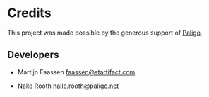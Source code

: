 # Credits

This project was made possible by the generous support of
[Paligo](https://paligo.net/).

## Developers

- Martijn Faassen <faassen@startifact.com>

- Nalle Rooth <nalle.rooth@paligo.net>
